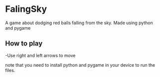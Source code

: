 # FalingSky
A game about dodging red balls falling from the sky. Made using python and pygame

## How to play
-Use right and left arrows to move


note that you need to install python and pygame in your device to run the files.
